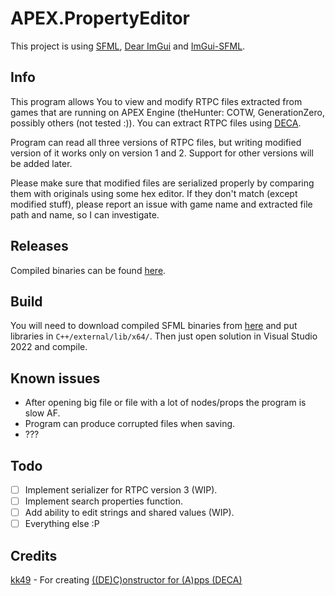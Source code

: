 # APEX.PropertyEditor
This project is using [SFML](https://github.com/SFML/SFML), [Dear ImGui](https://github.com/ocornut/imgui) and [ImGui-SFML](https://github.com/eliasdaler/imgui-sfml).

## Info
This program allows You to view and modify RTPC files extracted from games that are running on APEX Engine (theHunter: COTW, GenerationZero, possibly others (not tested :)). You can extract RTPC files using [DECA](https://github.com/kk49/deca).

Program can read all three versions of RTPC files, but writing modified version of it works only on version 1 and 2. Support for other versions will be added later.

Please make sure that modified files are serialized properly by comparing them with originals using some hex editor. If they don't match (except modified stuff), please report an issue with game name and extracted file path and name, so I can investigate.

## Releases
Compiled binaries can be found [here](https://github.com/CatShot112/APEX.PropertyEditor/releases).

## Build
You will need to download compiled SFML binaries from [here](https://github.com/SFML/SFML/releases) and put libraries in `C++/external/lib/x64/`. Then just open solution in Visual Studio 2022 and compile.

## Known issues
- After opening big file or file with a lot of nodes/props the program is slow AF.
- Program can produce corrupted files when saving.
- ???

## Todo
- [ ] Implement serializer for RTPC version 3 (WIP).
- [ ] Implement search properties function.
- [ ] Add ability to edit strings and shared values (WIP).
- [ ] Everything else :P

## Credits
[kk49](https://github.com/kk49) - For creating [((DE)C)onstructor for (A)pps (DECA)](https://github.com/kk49/deca)
